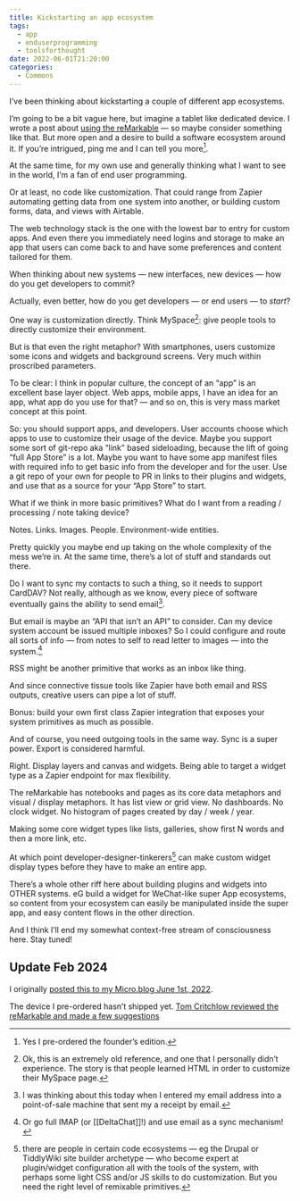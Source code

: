 ```yaml
---
title: Kickstarting an app ecosystem
tags:
  - app
  - enduserprogramming
  - toolsforthought
date: 2022-06-01T21:20:00
categories:
  - Commons
---
```

I’ve been thinking about kickstarting a couple of different app ecosystems.

I’m going to be a bit vague here, but imagine a tablet like dedicated device. I wrote a post about [using the reMarkable](https://bmannconsulting.com/blog/2021/02/14/remarkable-tablet-first-usage/) — so maybe consider something like that. But more open and a desire to build a software ecosystem around it. If you’re intrigued, ping me and I can tell you more[^preorder].

[^preorder]: Yes I pre-ordered the founder’s edition. 

At the same time, for my own use and generally thinking what I want to see in the world, I’m a fan of end user programming.

Or at least, no code like customization. That could range from Zapier automating getting data from one system into another, or building custom forms, data, and views with Airtable. 

The web technology stack is the one with the lowest bar to entry for custom apps. And even there you immediately need logins and storage to make an app that users can come back to and have some preferences and content tailored for them. 

When thinking about new systems — new interfaces, new devices — how do you get developers to commit?

Actually, even better, how do you get developers — or end users — to _start_?

One way is customization directly. Think MySpace[^myspace]: give people tools to directly customize their environment. 

[^myspace]: Ok, this is an extremely old reference, and one that I personally didn’t experience. The story is that people learned HTML in order to customize their MySpace page.

But is that even the right metaphor? With smartphones, users customize some icons and widgets and background screens. Very much within proscribed parameters. 

To be clear: I think in popular culture, the concept of an “app” is an excellent base layer object. Web apps, mobile apps, I have an idea for an app, what app do you use for that? — and so on, this is very mass market concept at this point. 

So: you should support apps, and developers. User accounts choose which apps to use to customize their usage of the device. Maybe you support some sort of git-repo aka “link” based sideloading, because the lift of going “full App Store” is a lot. Maybe you want to have some app manifest files with required info to get basic info from the developer and for the user. Use a git repo of your own for people to PR in links to their plugins and widgets, and use that as a source for your “App Store” to start. 

What if we think in more basic primitives? What do I want from a reading / processing / note taking device? 

Notes. Links. Images. People. Environment-wide entities.

Pretty quickly you maybe end up taking on the whole complexity of the mess we’re in. At the same time, there’s a lot of stuff and standards out there.

Do I want to sync my contacts to such a thing, so it needs to support CardDAV? Not really, although as we know, every piece of software eventually gains the ability to send email[^pos].

[^pos]: I was thinking about this today when I entered my email address into a point-of-sale machine that sent my a receipt by email. 

But email is maybe an “API that isn’t an API” to consider. Can my device system account be issued multiple inboxes? So I could configure and route all sorts of info — from notes to self to read letter to images — into the system.[^imap]

[^imap]: Or go full IMAP (or [[DeltaChat]]!) and use email as a sync mechanism!

RSS might be another primitive that works as an inbox like thing. 

And since connective tissue tools like Zapier have both email and RSS outputs, creative users can pipe a lot of stuff.  

Bonus: build your own first class Zapier integration that exposes your system primitives as much as possible.

And of course, you need outgoing tools in the same way. Sync is a super power. Export is considered harmful. 

Right. Display layers and canvas and widgets. Being able to target a widget type as a Zapier endpoint for max flexibility. 

The reMarkable has notebooks and pages as its core data metaphors and visual / display metaphors. It has list view or grid view. No dashboards. No clock widget. No histogram of pages created by day / week / year. 

Making some core widget types like lists, galleries, show first N words and then a more link, etc. 

At which point developer-designer-tinkerers[^sitebuilder] can make custom widget display types before they have to make an entire app. 

[^sitebuilder]: there are people in certain code ecosystems — eg the Drupal or TiddlyWiki site builder archetype — who become expert at plugin/widget configuration all with the tools of the system, with perhaps some light CSS and/or JS skills to do customization. But you need the right level of remixable primitives. 

There’s a whole other riff here about building plugins and widgets into OTHER systems. eG build a widget for WeChat-like super App ecosystems, so content from your ecosystem can easily be manipulated inside the super app, and easy content flows in the other direction. 

And I think I’ll end my somewhat context-free stream of consciousness here. Stay tuned!

## Update Feb 2024

I originally [posted this to my Micro.blog June 1st, 2022](https://blog.bmannconsulting.com/2022/06/02/kickstarting-an-app.html).

The device I pre-ordered hasn’t shipped yet. [Tom Critchlow reviewed the reMarkable and made a few suggestions](https://tomcritchlow.com/2024/02/09/remarkable-notes/)